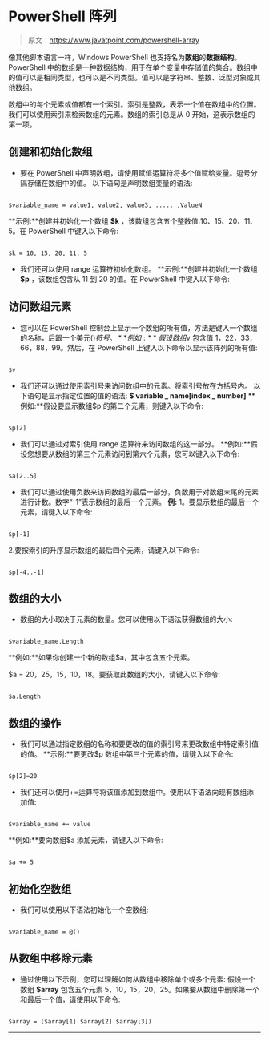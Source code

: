 # PowerShell 阵列

> 原文：<https://www.javatpoint.com/powershell-array>

像其他脚本语言一样，Windows PowerShell 也支持名为**数组**的**数据结构**。PowerShell 中的数组是一种数据结构，用于在单个变量中存储值的集合。数组中的值可以是相同类型，也可以是不同类型。值可以是字符串、整数、泛型对象或其他数组。

数组中的每个元素或值都有一个索引。索引是整数，表示一个值在数组中的位置。我们可以使用索引来检索数组的元素。数组的索引总是从 0 开始，这表示数组的第一项。

## 创建和初始化数组

*   要在 PowerShell 中声明数组，请使用赋值运算符将多个值赋给变量。逗号分隔存储在数组中的值。
    以下语句是声明数组变量的语法:

```

$variable_name = value1, value2, value3, ..... ,ValueN

```

**示例:**创建并初始化一个数组 **$k** ，该数组包含五个整数值:10、15、20、11、5。在 PowerShell 中键入以下命令:

```

$k = 10, 15, 20, 11, 5

```

*   我们还可以使用 range 运算符初始化数组。
    **示例:**创建并初始化一个数组 **$p** ，该数组包含从 11 到 20 的值。在 PowerShell 中键入以下命令:

## 访问数组元素

*   您可以在 PowerShell 控制台上显示一个数组的所有值，方法是键入一个数组的名称，后跟一个美元($)符号。
    **例如:**假设数组$v 包含值 1，22，33，66，88，99。然后，在 PowerShell 上键入以下命令以显示该阵列的所有值:

```

$v

```

*   我们还可以通过使用索引号来访问数组中的元素。将索引号放在方括号内。
    以下语句是显示指定位置的值的语法:
    **$ variable _ name[index _ number]**
    **例如:**假设要显示数组$p 的第二个元素，则键入以下命令:

```

$p[2]

```

*   我们可以通过对索引使用 range 运算符来访问数组的这一部分。
    **例如:**假设您想要从数组的第三个元素访问到第六个元素，您可以键入以下命令:

```

$a[2..5]

```

*   我们可以通过使用负数来访问数组的最后一部分，负数用于对数组末尾的元素进行计数。数字“-1”表示数组的最后一个元素。
    **例:** 1。要显示数组的最后一个元素，请键入以下命令:

```

$p[-1]

```

2.要按索引的升序显示数组的最后四个元素，请键入以下命令:

```

$p[-4..-1]

```

## 数组的大小

*   数组的大小取决于元素的数量。您可以使用以下语法获得数组的大小:

```

$variable_name.Length

```

**例如:**如果你创建一个新的数组$a，其中包含五个元素。

$a = 20，25，15，10，18。要获取此数组的大小，请键入以下命令:

```

$a.Length

```

## 数组的操作

*   我们可以通过指定数组的名称和要更改的值的索引号来更改数组中特定索引值的值。
    **示例:**要更改$p 数组中第三个元素的值，请键入以下命令:

```

$p[2]=20

```

*   我们还可以使用+=运算符将该值添加到数组中。使用以下语法向现有数组添加值:

```

$variable_name += value

```

**例如:**要向数组$a 添加元素，请键入以下命令:

```

$a += 5

```

## 初始化空数组

*   我们可以使用以下语法初始化一个空数组:

```

$variable_name = @()

```

## 从数组中移除元素

*   通过使用以下示例，您可以理解如何从数组中移除单个或多个元素:
    假设一个数组 **$array** 包含五个元素 5，10，15，20，25。如果要从数组中删除第一个和最后一个值，请使用以下命令:

```

$array = ($array[1] $array[2] $array[3])

```

* * *